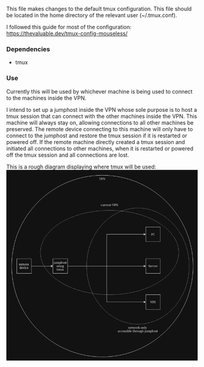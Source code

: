 This file makes changes to the default tmux configuration. This file should be located in the home directory of the relevant user (~/.tmux.conf).

I followed this guide for most of the configuration: https://thevaluable.dev/tmux-config-mouseless/

### Dependencies
- tmux

### Use
Currently this will be used by whichever machine is being used to connect to the machines inside the VPN.

I intend to set up a jumphost inside the VPN whose sole purpose is to host a tmux session that can connect with the other machines inside the VPN. This machine will always stay on, allowing connections to all other machines be preserved. The remote device connecting to this machine will only have to connect to the jumphost and restore the tmux session if it is restarted or powered off. If the remote machine directly created a tmux session and initiated all connections to other machines, when it is restarted or powered off the tmux session and all connections are lost.

This is a rough diagram displaying where tmux will be used:
<img src="tmux.png">
